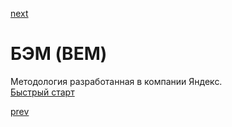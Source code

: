 <a href="03.md">next</a>

<h1>БЭМ (BEM)</h1>

<div>
Методология разработанная в компании Яндекс.
</div>

<div>
<a href="https://ru.bem.info/methodology/quick-start/">Быстрый старт</a>
</div>

<a href="01.md">prev</a>
